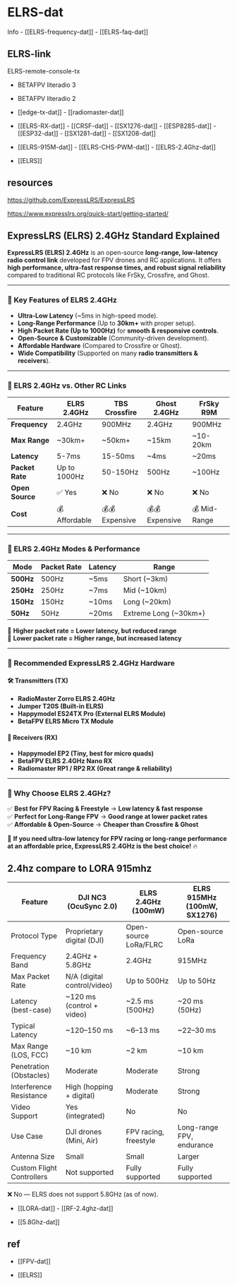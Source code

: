 
# ELRS-dat

Info - [[ELRS-frequency-dat]] - [[ELRS-faq-dat]]


## ELRS-link 

ELRS-remote-console-tx 

- BETAFPV literadio 3
- BETAFPV literadio 2

- [[edge-tx-dat]] - [[radiomaster-dat]] 

- [[ELRS-RX-dat]] - [[CRSF-dat]] - [[SX1276-dat]] - [[ESP8285-dat]] - [[ESP32-dat]] - [[SX1281-dat]] - [[SX1208-dat]]

- [[ELRS-915M-dat]] - [[ELRS-CHS-PWM-dat]] - [[ELRS-2.4Ghz-dat]] 

- [[ELRS]]

## resources 

https://github.com/ExpressLRS/ExpressLRS

https://www.expresslrs.org/quick-start/getting-started/



## **ExpressLRS (ELRS) 2.4GHz Standard Explained**  

**ExpressLRS (ELRS) 2.4GHz** is an open-source **long-range, low-latency radio control link** developed for FPV drones and RC applications. It offers **high performance, ultra-fast response times, and robust signal reliability** compared to traditional RC protocols like FrSky, Crossfire, and Ghost.  

---

### **🔹 Key Features of ELRS 2.4GHz**
- **Ultra-Low Latency** (~5ms in high-speed mode).  
- **Long-Range Performance** (Up to **30km+** with proper setup).  
- **High Packet Rate (Up to 1000Hz)** for **smooth & responsive controls**.  
- **Open-Source & Customizable** (Community-driven development).  
- **Affordable Hardware** (Compared to Crossfire or Ghost).  
- **Wide Compatibility** (Supported on many **radio transmitters & receivers**).  

---

### **🔹 ELRS 2.4GHz vs. Other RC Links**
| Feature         | ELRS 2.4GHz  | TBS Crossfire | Ghost 2.4GHz | FrSky R9M   |
| --------------- | ------------ | ------------- | ------------ | ----------- |
| **Frequency**   | 2.4GHz       | 900MHz        | 2.4GHz       | 900MHz      |
| **Max Range**   | ~30km+       | ~50km+        | ~15km        | ~10-20km    |
| **Latency**     | 5-7ms        | 15-50ms       | ~4ms         | ~20ms       |
| **Packet Rate** | Up to 1000Hz | 50-150Hz      | 500Hz        | ~100Hz      |
| **Open Source** | ✅ Yes        | ❌ No          | ❌ No         | ❌ No        |
| **Cost**        | 💰 Affordable | 💰💰 Expensive  | 💰💰 Expensive | 💰 Mid-Range |

---

### **🔹 ELRS 2.4GHz Modes & Performance**
| Mode      | Packet Rate | Latency | Range                 |
| --------- | ----------- | ------- | --------------------- |
| **500Hz** | 500Hz       | ~5ms    | Short (~3km)          |
| **250Hz** | 250Hz       | ~7ms    | Mid (~10km)           |
| **150Hz** | 150Hz       | ~10ms   | Long (~20km)          |
| **50Hz**  | 50Hz        | ~20ms   | Extreme Long (~30km+) |

🔹 **Higher packet rate = Lower latency, but reduced range**  
🔹 **Lower packet rate = Higher range, but increased latency**  

---

### **🔹 Recommended ExpressLRS 2.4GHz Hardware**
#### **🛠️ Transmitters (TX)**
- **RadioMaster Zorro ELRS 2.4GHz**  
- **Jumper T20S (Built-in ELRS)**  
- **Happymodel ES24TX Pro (External ELRS Module)**  
- **BetaFPV ELRS Micro TX Module**  

#### **📡 Receivers (RX)**
- **Happymodel EP2 (Tiny, best for micro quads)**  
- **BetaFPV ELRS 2.4GHz Nano RX**  
- **Radiomaster RP1 / RP2 RX (Great range & reliability)**  

---

### **🔹 Why Choose ELRS 2.4GHz?**
✅ **Best for FPV Racing & Freestyle** → **Low latency & fast response**  
✅ **Perfect for Long-Range FPV** → **Good range at lower packet rates**  
✅ **Affordable & Open-Source** → **Cheaper than Crossfire & Ghost**  

🚀 **If you need ultra-low latency for FPV racing or long-range performance at an affordable price, ExpressLRS 2.4GHz is the best choice!** 🔥  


## 2.4hz compare to LORA 915mhz

| Feature                     | DJI NC3 (OcuSync 2.0)     | ELRS 2.4GHz (100mW)          | ELRS 915MHz (100mW, SX1276)   |
|----------------------------|---------------------------|------------------------------|-------------------------------|
| Protocol Type              | Proprietary digital (DJI) | Open-source LoRa/FLRC        | Open-source LoRa              |
| Frequency Band             | 2.4GHz + 5.8GHz           | 2.4GHz                        | 915MHz                        |
| Max Packet Rate            | N/A (digital control/video)| Up to 500Hz                  | Up to 50Hz                    |
| Latency (best-case)        | ~120 ms (control + video) | ~2.5 ms (500Hz)              | ~20 ms (50Hz)                 |
| Typical Latency            | ~120–150 ms               | ~6–13 ms                     | ~22–30 ms                     |
| Max Range (LOS, FCC)       | ~10 km                    | ~2 km                        | ~10 km                        |
| Penetration (Obstacles)    | Moderate                  | Moderate                     | Strong                        |
| Interference Resistance    | High (hopping + digital)  | Moderate                     | Strong                        |
| Video Support              | Yes (integrated)          | No                           | No                            |
| Use Case                   | DJI drones (Mini, Air)    | FPV racing, freestyle        | Long-range FPV, endurance     |
| Antenna Size               | Small                     | Small                        | Larger                        |
| Custom Flight Controllers  | Not supported             | Fully supported              | Fully supported               |


❌ No — ELRS does not support 5.8GHz (as of now).

- [[LORA-dat]] - [[RF-2.4ghz-dat]]

- [[5.8Ghz-dat]]




## ref 

- [[FPV-dat]] 

- [[ELRS]]